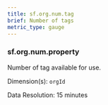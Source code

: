 ```yaml
---
title: sf.org.num.tag
brief: Number of tags
metric_type: gauge
---
```

### sf.org.num.property

Number of tag available for use.

Dimension(s): `orgId`

Data Resolution: 15 minutes
